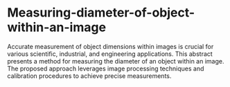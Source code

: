 # Measuring-diameter-of-object-within-an-image
Accurate measurement of object dimensions within images is crucial for various scientific, industrial, and engineering applications. This abstract presents a method for measuring the diameter of an object within an image. The proposed approach leverages image processing techniques and calibration procedures to achieve precise measurements.
